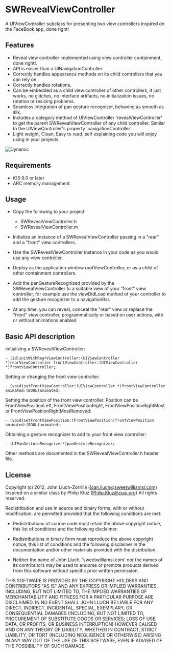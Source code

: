 # SWRevealViewController

A UIViewController subclass for presenting two view controllers inspired on the FaceBook app, done right!

## Features

* Reveal view controller implemented using view controller containment, done right!.
* API is easier than a UINavigationController.
* Correctly handles appearance methods on its child controllers that you can rely on.
* Correctly handles rotations.
* Can be embedded as a child view controller of other controllers, it just works, no glitches, no interface artifacts, no initialization issues, no rotation or resizing problems.
* Seamless integration of pan gesture recognizer, behaving as smooth as silk.
* Includes a category method of UIViewController 'revealViewController' to get the parent SWRevealViewController of any child controller. Similar to the UIViewController's property 'navigationController'.
* Light weight, Clean, Easy to read, self explaining code you will enjoy using in your projects.


![Dynamic](https://raw.github.com/Joan-Lluch/SWRevealViewController/master/SWRevealViewController3.png)


## Requirements

* iOS 6.0 or later
* ARC memory management.

## Usage

* Copy the following to your project:
   * SWRevealViewController.h
   * SWRevealViewController.m


* Initialize an instance of a SWRevealViewController passing in a "rear" and a "front" view controllers.
* Use the SWRevealViewController instance in your code as you would use any view controller.
* Deploy as the application window rootViewController, or as a child of other containment controllers.
* Add the panGestureRecognized provided by the SWRevealViewController to a suitable view of your "front" view controller, for example use the viewDidLoad method of your controller to add the gesture recognizer to a navigationBar.
* At any time, you can reveal, conceal the "rear" view or replace the "front" view controller, programmatically or based on user actions, with or without animations enabled

## Basic API description

Initializing a SWRevealViewController:

    - (id)initWithRearViewController:(UIViewController *)rearViewController frontViewController:(UIViewController *)frontViewController;
	
Setting or changing the front view controller:

    - (void)setFrontViewController:(UIViewController *)frontViewController animated:(BOOL)animated;

Setting the position of the front view controller. Position can be FrontViewPositionLeft, FrontViewPositionRight, FrontViewPositionRightMost or FrontViewPositionRightMostRemoved:

	- (void)setFrontViewPosition:(FrontViewPosition)frontViewPosition animated:(BOOL)animated;
	
Obtaining a gesture recognizer to add to your front view controller:

	- (UIPanGestureRecognizer*)panGestureRecognizer;
	
Other methods are documented in the SWRevealViewController.h header file. 
	
## License

Copyright (c) 2012, John Lluch-Zorrilla (joan.lluch@sweetwilliamsl.com)
Inspired on a similar class by Philip Kluz (Philip.Kluz@zuui.org)
All rights reserved.

Redistribution and use in source and binary forms, with or without
modification, are permitted provided that the following conditions are met:

* Redistributions of source code must retain the above copyright
notice, this list of conditions and the following disclaimer.

* Redistributions in binary form must reproduce the above copyright
notice, this list of conditions and the following disclaimer in the
documentation and/or other materials provided with the distribution.

* Neither the name of John Lluch, 'sweetwilliamsl.com' nor the names of its contributors may 
be used to endorse or promote products derived from this software 
without specific prior written permission.

THIS SOFTWARE IS PROVIDED BY THE COPYRIGHT HOLDERS AND CONTRIBUTORS "AS IS" AND
ANY EXPRESS OR IMPLIED WARRANTIES, INCLUDING, BUT NOT LIMITED TO, THE IMPLIED
WARRANTIES OF MERCHANTABILITY AND FITNESS FOR A PARTICULAR PURPOSE ARE
DISCLAIMED. IN NO EVENT SHALL JOHN LLUCH BE LIABLE FOR ANY DIRECT, 
INDIRECT, INCIDENTAL, SPECIAL, EXEMPLARY, OR CONSEQUENTIAL DAMAGES
(INCLUDING, BUT NOT LIMITED TO, PROCUREMENT OF SUBSTITUTE GOODS OR SERVICES;
LOSS OF USE, DATA, OR PROFITS; OR BUSINESS INTERRUPTION) HOWEVER CAUSED AND
ON ANY THEORY OF LIABILITY, WHETHER IN CONTRACT, STRICT LIABILITY, OR TORT
(INCLUDING NEGLIGENCE OR OTHERWISE) ARISING IN ANY WAY OUT OF THE USE OF THIS
SOFTWARE, EVEN IF ADVISED OF THE POSSIBILITY OF SUCH DAMAGE.
